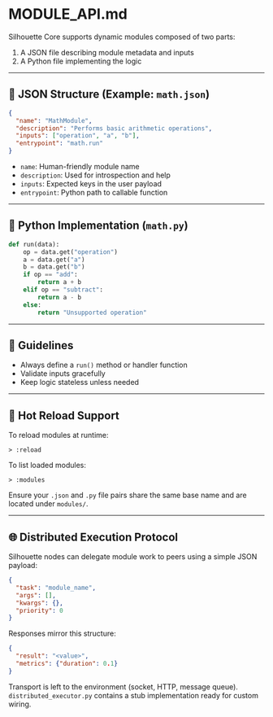 # MODULE_API.md

Silhouette Core supports dynamic modules composed of two parts:

1. A JSON file describing module metadata and inputs
2. A Python file implementing the logic

---

## 🔧 JSON Structure (Example: `math.json`)

```json
{
  "name": "MathModule",
  "description": "Performs basic arithmetic operations",
  "inputs": ["operation", "a", "b"],
  "entrypoint": "math.run"
}
```

- `name`: Human-friendly module name
- `description`: Used for introspection and help
- `inputs`: Expected keys in the user payload
- `entrypoint`: Python path to callable function

---

## 🧪 Python Implementation (`math.py`)

```python
def run(data):
    op = data.get("operation")
    a = data.get("a")
    b = data.get("b")
    if op == "add":
        return a + b
    elif op == "subtract":
        return a - b
    else:
        return "Unsupported operation"
```

---

## 🧬 Guidelines

- Always define a `run()` method or handler function
- Validate inputs gracefully
- Keep logic stateless unless needed

---

## 🔄 Hot Reload Support

To reload modules at runtime:

```text
> :reload
```

To list loaded modules:

```text
> :modules
```

Ensure your `.json` and `.py` file pairs share the same base name and are located under `modules/`.

---

## 🌐 Distributed Execution Protocol

Silhouette nodes can delegate module work to peers using a simple JSON payload:

```json
{
  "task": "module_name",
  "args": [],
  "kwargs": {},
  "priority": 0
}
```

Responses mirror this structure:

```json
{
  "result": "<value>",
  "metrics": {"duration": 0.1}
}
```

Transport is left to the environment (socket, HTTP, message queue).
`distributed_executor.py` contains a stub implementation ready for custom wiring.
